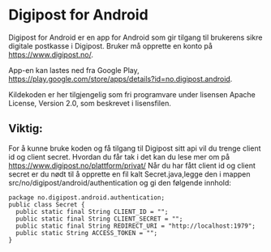 Digipost for Android
=======

Digipost for Android er en app for Android som gir tilgang til brukerens sikre digitale postkasse i Digipost. Bruker må opprette en konto på https://www.digipost.no/.

App-en kan lastes ned fra Google Play, https://play.google.com/store/apps/details?id=no.digipost.android.

Kildekoden er her tilgjengelig som fri programvare under lisensen Apache License, Version 2.0, som beskrevet i lisensfilen.

Viktig:
------
For å kunne bruke koden og få tilgang til Digipost sitt api vil du trenge client id og client secret. Hvordan du får tak i det kan du lese mer om på https://www.digipost.no/plattform/privat/ 
Når du har fått client id og client secret er du nødt til å opprette en fil kalt Secret.java,legge den i mappen src/no/digipost/android/authentication og gi den følgende innhold:

    package no.digipost.android.authentication;
    public class Secret {
      public static final String CLIENT_ID = "";
      public static final String CLIENT_SECRET = "";
      public static final String REDIRECT_URI = "http://localhost:1979";
      public static String ACCESS_TOKEN = "";
    }
